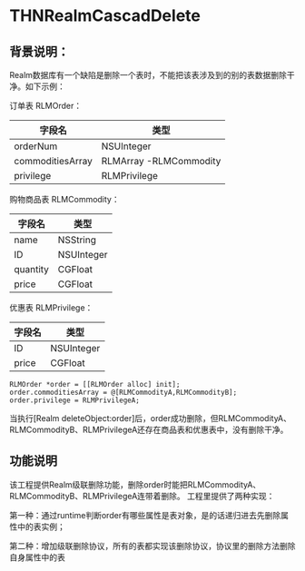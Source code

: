 # THNRealmCascadDelete

## 背景说明：

Realm数据库有一个缺陷是删除一个表时，不能把该表涉及到的别的表数据删除干净。如下示例：

订单表 RLMOrder：

| 字段名 | 类型 | 
| --- | --- | 
| orderNum | NSUInteger |
| commoditiesArray| RLMArray -RLMCommodity| 
| privilege|RLMPrivilege|


购物商品表 RLMCommodity：

| 字段名 | 类型 | 
| --- | --- | 
| name | NSString |
| ID| NSUInteger| 
| quantity|CGFloat|
| price|CGFloat|

优惠表 RLMPrivilege：

| 字段名 | 类型 | 
| --- | --- | 
| ID | NSUInteger |
| price| CGFloat|

```
RLMOrder *order = [[RLMOrder alloc] init];
order.commoditiesArray = @[RLMCommodityA,RLMCommodityB];
order.privilege = RLMPrivilegeA;
```

当执行[Realm deleteObject:order]后，order成功删除，但RLMCommodityA、RLMCommodityB、RLMPrivilegeA还存在商品表和优惠表中，没有删除干净。

## 功能说明
该工程提供Realm级联删除功能，删除order时能把RLMCommodityA、RLMCommodityB、RLMPrivilegeA连带着删除。
工程里提供了两种实现：

第一种：通过runtime判断order有哪些属性是表对象，是的话递归进去先删除属性中的表实例；

第二种：增加级联删除协议，所有的表都实现该删除协议，协议里的删除方法删除自身属性中的表






